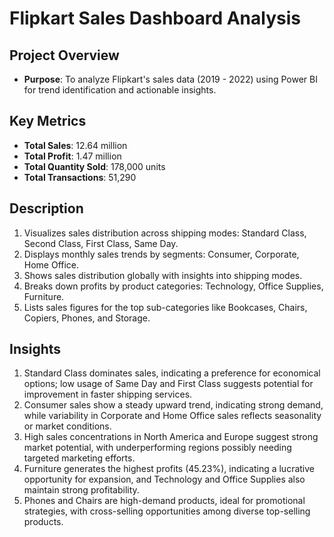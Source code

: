 # Flipkart Sales Dashboard Analysis

##  Project Overview
- **Purpose**: To analyze Flipkart's sales data (2019 - 2022) using Power BI for trend identification and actionable insights.

##  Key Metrics
- **Total Sales**: 12.64 million
- **Total Profit**: 1.47 million
- **Total Quantity Sold**: 178,000 units
- **Total Transactions**: 51,290

##  Description
1. Visualizes sales distribution across shipping modes: Standard Class, Second Class, First Class, Same Day.
2. Displays monthly sales trends by segments: Consumer, Corporate, Home Office.
3. Shows sales distribution globally with insights into shipping modes.
4. Breaks down profits by product categories: Technology, Office Supplies, Furniture.
5. Lists sales figures for the top sub-categories like Bookcases, Chairs, Copiers, Phones, and Storage.



## Insights
1. Standard Class dominates sales, indicating a preference for economical options; low usage of Same Day and First Class suggests potential for improvement in faster shipping services.
2. Consumer sales show a steady upward trend, indicating strong demand, while variability in Corporate and Home Office sales reflects seasonality or market conditions.
3. High sales concentrations in North America and Europe suggest strong market potential, with underperforming regions possibly needing targeted marketing efforts.
4. Furniture generates the highest profits (45.23%), indicating a lucrative opportunity for expansion, and Technology and Office Supplies also maintain strong profitability.
5. Phones and Chairs are high-demand products, ideal for promotional strategies, with cross-selling opportunities among diverse top-selling products.
